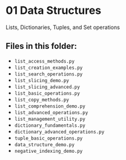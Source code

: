 # 01 Data Structures

Lists, Dictionaries, Tuples, and Set operations

## Files in this folder:

- `list_access_methods.py`
- `list_creation_examples.py`
- `list_search_operations.py`
- `list_slicing_demo.py`
- `list_slicing_advanced.py`
- `list_basic_operations.py`
- `list_copy_methods.py`
- `list_comprehension_demo.py`
- `list_advanced_operations.py`
- `list_management_utility.py`
- `dictionary_fundamentals.py`
- `dictionary_advanced_operations.py`
- `tuple_basic_operations.py`
- `data_structure_demo.py`
- `negative_indexing_demo.py`
